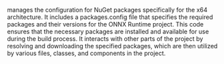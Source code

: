manages the configuration for NuGet packages specifically for the x64 architecture. It includes a packages.config file that specifies the required packages and their versions for the ONNX Runtime project. This code ensures that the necessary packages are installed and available for use during the build process. It interacts with other parts of the project by resolving and downloading the specified packages, which are then utilized by various files, classes, and components in the project.
